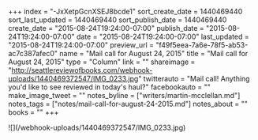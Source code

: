 +++
index = "-JxXetpGcnXSEJ8bcde1"
sort_create_date = 1440469440
sort_last_updated = 1440469440
sort_publish_date = 1440469440
create_date = "2015-08-24T19:24:00-07:00"
publish_date = "2015-08-24T19:24:00-07:00"
date = "2015-08-24T19:24:00-07:00"
last_updated = "2015-08-24T19:24:00-07:00"
preview_url = "f49f5eea-7a6e-78f5-ab53-ac7c387afec0"
name = "Mail call for August 24, 2015"
title = "Mail call for August 24, 2015"
type = "Column"
link = ""
shareimage = "http://seattlereviewofbooks.com/webhook-uploads/1440469372547/IMG_0233.jpg"
twitterauto = "Mail call! Anything you'd like to see reviewed in today's haul?"
facebookauto = ""
make_image_tweet = ""
notes_byline = ["writers/martin-mcclellan.md"]
notes_tags = ["notes/mail-call-for-august-24-2015.md"]
notes_about = ""
books = ""
+++
<p class="image">![](/webhook-uploads/1440469372547/IMG_0233.jpg)</p>